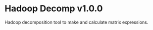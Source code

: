
Hadoop Decomp v1.0.0
================

Hadoop decomposition tool to make and calculate matrix expressions.
